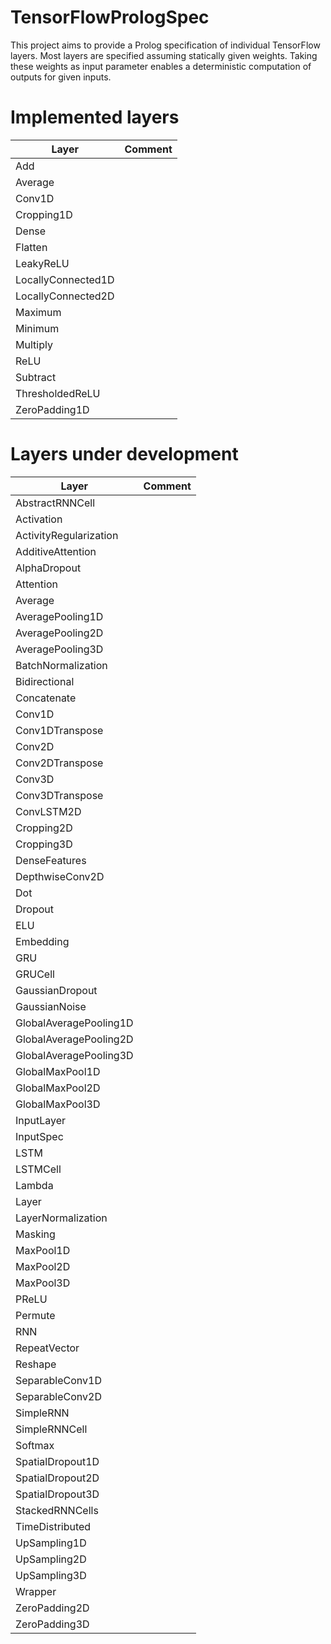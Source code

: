 # TensorFlowPrologSpec
This project aims to provide a Prolog specification of individual TensorFlow layers. Most layers are specified assuming statically given weights. Taking these weights as input parameter enables a deterministic computation of outputs for given inputs.



# Implemented layers

 | Layer | Comment |
 | --- | --- |
 |  Add|   |  
 |  Average|   |   
 |  Conv1D|   |  
 |  Cropping1D|   |  
 |  Dense|   |  
 |  Flatten|   | 
 |  LeakyReLU|   |  
 |  LocallyConnected1D|   |  
 |  LocallyConnected2D|   |  
 |  Maximum|   |  
 |  Minimum|   |  
 |  Multiply|   |   
 |  ReLU|   |  
 |  Subtract|   | 
 |  ThresholdedReLU|   | 
 |  ZeroPadding1D|   |  


# Layers under development
 | Layer | Comment |
 | --- | --- |
 |  AbstractRNNCell|   |  
 |  Activation|   |  
 |  ActivityRegularization|   |  
 |  AdditiveAttention|   |  
 |  AlphaDropout|   |  
 |  Attention|   |  
 |  Average|   |  
 |  AveragePooling1D|   |  
 |  AveragePooling2D|   |  
 |  AveragePooling3D|   |    
 |  BatchNormalization|   |  
 |  Bidirectional|   |  
 |  Concatenate|   |  
 |  Conv1D|   |  
 |  Conv1DTranspose|   |  
 |  Conv2D|   |  
 |  Conv2DTranspose|   |  
 |  Conv3D|   |  
 |  Conv3DTranspose|   |  
 |  ConvLSTM2D|   |  
 |  Cropping2D|   |  
 |  Cropping3D|   |  
 |  DenseFeatures|   |  
 |  DepthwiseConv2D|   |  
 |  Dot|   |  
 |  Dropout|   |  
 |  ELU|   |  
 |  Embedding|   |   
 |  GRU|   |  
 |  GRUCell|   |  
 |  GaussianDropout|   |  
 |  GaussianNoise|   |  
 |  GlobalAveragePooling1D|   |  
 |  GlobalAveragePooling2D|   |  
 |  GlobalAveragePooling3D|   |  
 |  GlobalMaxPool1D|   |  
 |  GlobalMaxPool2D|   |  
 |  GlobalMaxPool3D|   |   
 |  InputLayer|   |  
 |  InputSpec|   |  
 |  LSTM|   |  
 |  LSTMCell|   |  
 |  Lambda|   |  
 |  Layer|   |  
 |  LayerNormalization|   |    
 |  Masking|   |  
 |  MaxPool1D|   |  
 |  MaxPool2D|   |  
 |  MaxPool3D|   |   
 |  PReLU|   |  
 |  Permute|   |  
 |  RNN|   |  
 |  RepeatVector|   |  
 |  Reshape|   |  
 |  SeparableConv1D|   |  
 |  SeparableConv2D|   |  
 |  SimpleRNN|   |  
 |  SimpleRNNCell|   |  
 |  Softmax|   |  
 |  SpatialDropout1D|   |  
 |  SpatialDropout2D|   |  
 |  SpatialDropout3D|   |  
 |  StackedRNNCells|   |   
 |  TimeDistributed|   |  
 |  UpSampling1D|   |  
 |  UpSampling2D|   |  
 |  UpSampling3D|   |  
 |  Wrapper|   |   
 |  ZeroPadding2D|   |  
 |  ZeroPadding3D|   | 
